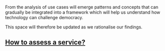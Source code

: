 From the analysis of use cases will emerge patterns and concepts that can gradually be integrated into a framework which will help us understand how technology can challenge democracy.

This space will therefore be updated as we rationalise our findings.

<h2><a href="criteria">How to assess a service?</a></h2>
